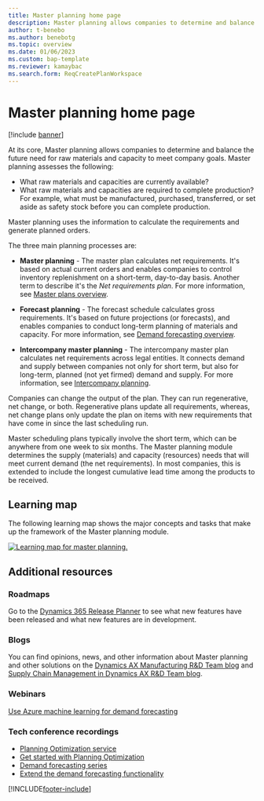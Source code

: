 ```yaml
---
title: Master planning home page
description: Master planning allows companies to determine and balance the future need for raw materials and capacity to meet company goals.
author: t-benebo
ms.author: benebotg
ms.topic: overview
ms.date: 01/06/2023
ms.custom: bap-template
ms.reviewer: kamaybac
ms.search.form: ReqCreatePlanWorkspace
---
```


# Master planning home page

[!include [banner](../includes/banner.md)]

At its core, Master planning allows companies to determine and balance the future need for raw materials and capacity to meet company goals. Master planning assesses the following:

- What raw materials and capacities are currently available?
- What raw materials and capacities are required to complete production? For example, what must be manufactured, purchased, transferred, or set aside as safety stock before you can complete production.

Master planning uses the information to calculate the requirements and generate planned orders.

The three main planning processes are:

- **Master planning** - The master plan calculates net requirements. It's based on actual current orders and enables companies to control inventory replenishment on a short-term, day-to-day basis. Another term to describe it's the *Net requirements plan*. For more information, see [Master plans overview](master-plans.md).

- **Forecast planning** - The forecast schedule calculates gross requirements. It's based on future projections (or forecasts), and enables companies to conduct long-term planning of materials and capacity. For more information, see [Demand forecasting overview](introduction-demand-forecasting.md).

- **Intercompany master planning** - The intercompany master plan calculates net requirements across legal entities. It connects demand and supply between companies not only for short term, but also for long-term, planned (not yet firmed) demand and supply. For more information, see [Intercompany planning](planning-optimization/Intercompany-planning.md).

Companies can change the output of the plan. They can run regenerative, net change, or both. Regenerative plans update all requirements, whereas, net change plans only update the plan on items with new requirements that have come in since the last scheduling run.

Master scheduling plans typically involve the short term, which can be anywhere from one week to six months. The Master planning module determines the supply (materials) and capacity (resources) needs that will meet current demand (the net requirements). In most companies, this is extended to include the longest cumulative lead time among the products to be received.

## Learning map

The following learning map shows the major concepts and tasks that make up the framework of the Master planning module.

[![Learning map for master planning.](./media/master-planning-learning-map.png)](./media/master-planning-learning-map.png)

## Additional resources

### Roadmaps

Go to the [Dynamics 365 Release Planner](https://releaseplans.microsoft.com/?app=Supply+Chain+Management) to see what new features have been released and what new features are in development.

### Blogs

You can find opinions, news, and other information about Master planning and other solutions on the
[Dynamics AX Manufacturing R&D Team blog](/archive/blogs/axmfg/) and [Supply Chain Management in Dynamics AX R&D Team blog](https://blogs.msdn.microsoft.com/dynamicsaxscm).

### Webinars

[Use Azure machine learning for demand forecasting](https://www.youtube.com/watch?v=4nQsccdFFDA&feature=youtu.be)

### Tech conference recordings

- [Planning Optimization service](https://community.dynamics.com/365/dynamics-365-fasttrack/b/techtalks/posts/dynamics-365-supply-chain-management---planning-optimization-service-february-21-2020)
- [Get started with Planning Optimization](https://community.dynamics.com/365/dynamics-365-fasttrack/b/techtalks/posts/get-started-with-planning-optimization-for-dynamics-365-supply-chain-management-march-1-2021)
- [Demand forecasting series](https://community.dynamics.com/365/dynamics-365-fasttrack/b/techtalks/posts/demand-forecasting-with-azure-machine-learning-series)
- [Extend the demand forecasting functionality](https://www.youtube.com/watch?v=4OIKIXLiNjI&feature=youtu.be)



[!INCLUDE[footer-include](../../includes/footer-banner.md)]

